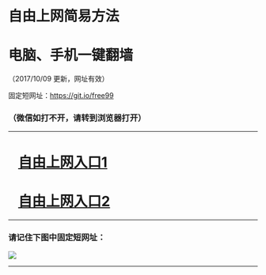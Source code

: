 ﻿# 自由上网简易方法

# 电脑、手机一键翻墙

（2017/10/09 更新，网址有效）

固定短网址：https://git.io/free99

### （微信如打不开，请转到浏览器打开）


***





# &nbsp;&nbsp; <a href="http://ft1361317452.fwq-tz-1001.info/fwqtz01.html?t=100900117139 " target="_blank">自由上网入口1</a>
# &nbsp;&nbsp; <a href="http://ft289293000.fwq-tz-1002.info/fwqtz02.html?t=100900124956 " target="_blank">自由上网入口2</a>
***

### 请记住下图中固定短网址：

<img src="https://s3-us-west-2.amazonaws.com/fwq-1001/yjfq-20170905okok.png" /> 


***

